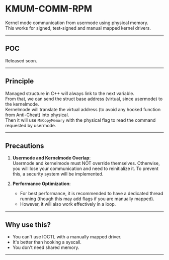 # KMUM-COMM-RPM
Kernel mode communication from usermode using physical memory.  
This works for signed, test-signed and manual mapped kernel drivers.

---

## POC  
Released soon.

---

## Principle

Managed structure in C++ will always link to the next variable.  
From that, we can send the struct base address (virtual, since usermode) to the kernelmode.  
Kernelmode will translate the virtual address (to avoid any hooked function from Anti-Cheat) into physical.  
Then it will use `MmCopyMemory` with the physical flag to read the command requested by usermode.

---

## Precautions

1. **Usermode and Kernelmode Overlap**:  
   Usermode and kernelmode must NOT override themselves. Otherwise, you will lose your communication and need to reinitialize it. To prevent this, a security system will be implemented.

2. **Performance Optimization**:  
   - For best performance, it is recommended to have a dedicated thread running (though this may add flags if you are manually mapped).  
   - However, it will also work effectively in a loop.

---

## Why use this?

- You can't use IOCTL with a manually mapped driver.  
- It's better than hooking a syscall.  
- You don't need shared memory.

---
